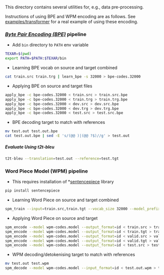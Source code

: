 
This directory contains several utilities for, e.g., data pre-processing. 

Instructions of using BPE and WPM encoding are as follows. 
See [examples/transformer](https://github.com/asyml/texar/tree/master/examples/transformer)
for a real example of using these encoding.

### *[Byte Pair Encoding (BPE)](https://arxiv.org/abs/1508.07909)* pipeline

* Add `bin` directory to `PATH` env variable
```bash
TEXAR=$(pwd)  
export PATH=$PATH:$TEXAR/bin
```

* Learning BPE vocab on source and target combined
```bash
cat train.src train.trg | learn_bpe -s 32000 > bpe-codes.32000
```

* Applying BPE on source and target files
```bash
apply_bpe -c bpe-codes.32000 < train.src > train.src.bpe
apply_bpe -c bpe-codes.32000 < train.trg > train.trg.bpe
apply_bpe -c bpe-codes.32000 < dev.src > dev.src.bpe
apply_bpe -c bpe-codes.32000 < dev.trg > dev.trg.bpe
apply_bpe -c bpe-codes.32000 < test.src > test.src.bpe
```

* BPE decoding target to match with references
```bash
mv test.out test.out.bpe
cat test.out.bpe | sed -E 's/(@@ )|(@@ ?$)//g' > test.out
```

##### Evaluate Using t2t-bleu
```bash
t2t-bleu --translation=test.out --reference=test.tgt
```

### Word Piece Model (WPM) pipeline

* This requires installation of *[sentencepiece](https://github.com/google/sentencepiece#python-module) library
```bash
pip install sentencepiece
```
* Learning Word Piece on source and target combined
```bash
spm_train --input=train.src,train.tgt --vocab_size 32000 --model_prefix=wpm-codes
```

* Applying Word Piece on source and target
```bash
spm_encode --model wpm-codes.model --output_format=id < train.src > train.src.wpm
spm_encode --model wpm-codes.model --output_format=id < train.tgt > train.tgt.wpm
spm_encode --model wpm-codes.model --output_format=id < valid.src > valid.src.wpm
spm_encode --model wpm-codes.model --output_format=id < valid.tgt > valid.tgt.wpm
spm_encode --model wpm-codes.model --output_format=id < test.src > test.src.wpm
```

* WPM decoding/detokenising target to match with references
```bash
mv test.out test.wpm
spm_decode --model wpm-codes.model --input_format=id < test.out.wpm > test.out
```
